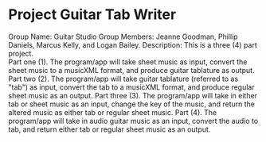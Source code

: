 Project Guitar Tab Writer
=========================================

Group Name: Guitar Studio
Group Members: Jeanne Goodman, Phillip Daniels, Marcus Kelly, and Logan Bailey.
Description: 
This is a three (4) part project.  
Part one (1). The program/app will take sheet music as input, convert the sheet music to a musicXML format, and produce guitar tablature as output.
Part two (2). The program/app will take guitar tablature (referred to as "tab") as input, convert the tab to a musicXML format, and produce regular sheet music as an output.
Part three (3).  The program/app will take in either tab or sheet music as an input, change the key of the music, and return the altered music as either tab or regular sheet music.
Part (4). The program/app will take in audio guitar music as an input, convert the audio to tab, and return either tab or regular sheet music as an output.

